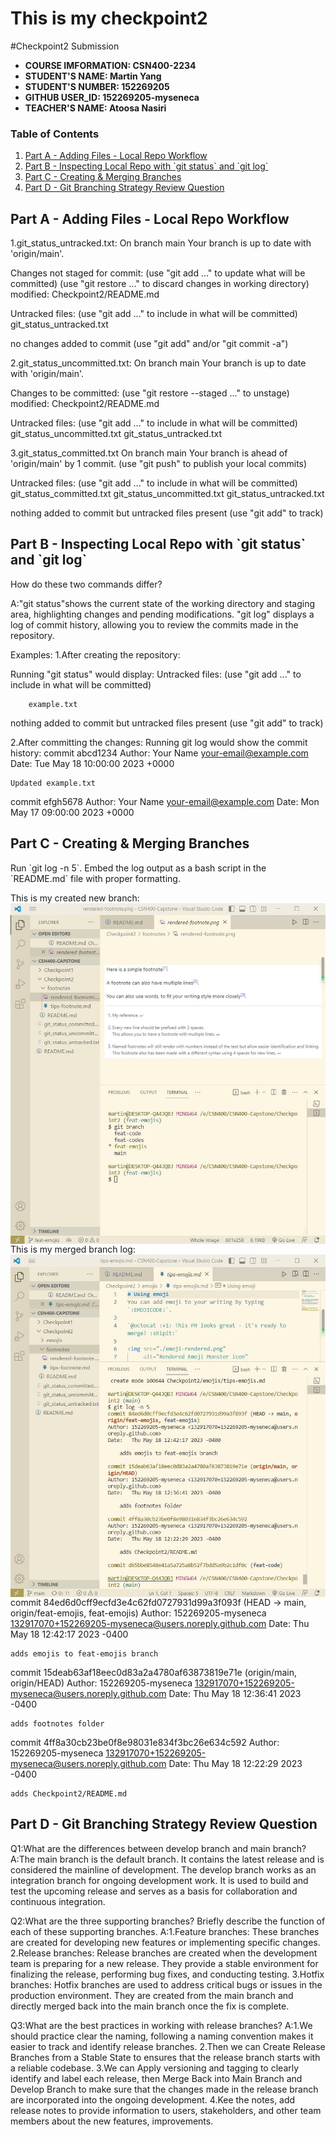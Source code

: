 # This is my checkpoint2

#Checkpoint2 Submission

- **COURSE IMFORMATION: CSN400-2234**
- **STUDENT'S NAME: Martin Yang**
- **STUDENT'S NUMBER: 152269205**
- **GITHUB USER_ID: 152269205-myseneca**
- **TEACHER'S NAME: Atoosa Nasiri**

### Table of Contents
1. [Part A - Adding Files - Local Repo Workflow](#part-a---adding-files---local-repo-workflow)
2. [Part B - Inspecting Local Repo with \`git status\` and \`git log\`](#part-b---inspecting-local-repo-with-git-status-and-git-log)
3. [Part C - Creating & Merging Branches](#part-c---creating--merging-branches)
4. [Part D - Git Branching Strategy Review Question](#part-d---git-branching-strategy-review-question)

## Part A - Adding Files - Local Repo Workflow
1.git_status_untracked.txt:
On branch main
Your branch is up to date with 'origin/main'.

Changes not staged for commit:
  (use "git add <file>..." to update what will be committed)
  (use "git restore <file>..." to discard changes in working directory)
	modified:   Checkpoint2/README.md

Untracked files:
  (use "git add <file>..." to include in what will be committed)
	git_status_untracked.txt

no changes added to commit (use "git add" and/or "git commit -a")

2.git_status_uncommitted.txt:
On branch main
Your branch is up to date with 'origin/main'.

Changes to be committed:
  (use "git restore --staged <file>..." to unstage)
	modified:   Checkpoint2/README.md

Untracked files:
  (use "git add <file>..." to include in what will be committed)
	git_status_uncommitted.txt
	git_status_untracked.txt

3.git_status_committed.txt
On branch main
Your branch is ahead of 'origin/main' by 1 commit.
  (use "git push" to publish your local commits)

Untracked files:
  (use "git add <file>..." to include in what will be committed)
	git_status_committed.txt
	git_status_uncommitted.txt
	git_status_untracked.txt

nothing added to commit but untracked files present (use "git add" to track)



## Part B - Inspecting Local Repo with \`git status\` and \`git log\`
How do these two commands differ?

A:"git status"shows the current state of the working directory and staging area, highlighting changes and pending modifications.
"git log" displays a log of commit history, allowing you to review the commits made in the repository.

Examples:
1.After creating the repository:

Running "git status" would display:
Untracked files:
  (use "git add <file>..." to include in what will be committed)

        example.txt

nothing added to commit but untracked files present (use "git add" to track)

2.After committing the changes:
Running git log would show the commit history:
commit abcd1234
Author: Your Name <your-email@example.com>
Date:   Tue May 18 10:00:00 2023 +0000

    Updated example.txt

commit efgh5678
Author: Your Name <your-email@example.com>
Date:   Mon May 17 09:00:00 2023 +0000



## Part C - Creating & Merging Branches
Run \`git log -n 5\`. Embed the log output as a bash script in the \`README.md\` file with proper formatting.

This is my created new branch:
<img src="./new-footnotes branch.jpg"
     alt=" my created new branch"
     style="float: left; margin-right: 10px;" />

This is my merged branch log:
<img src="./merge-log.jpg"
     alt=" my merged branch log"
     style="float: left; margin-right: 10px;" />


commit 84ed6d0cff9ecfd3e4c62fd0727931d99a3f093f (HEAD -> 
main, origin/feat-emojis, feat-emojis)
Author: 152269205-myseneca <132917070+152269205-myseneca@users.noreply.github.com>
Date:   Thu May 18 12:42:17 2023 -0400

    adds emojis to feat-emojis branch

commit 15deab63af18eec0d83a2a4780af63873819e71e (origin/main, origin/HEAD)
Author: 152269205-myseneca <132917070+152269205-myseneca@users.noreply.github.com>
Date:   Thu May 18 12:36:41 2023 -0400

    adds footnotes folder

commit 4ff8a30cb23be0f8e98031e834f3bc26e634c592
Author: 152269205-myseneca <132917070+152269205-myseneca@users.noreply.github.com>
Date:   Thu May 18 12:22:29 2023 -0400

    adds Checkpoint2/README.md

## Part D - Git Branching Strategy Review Question

Q1:What are the differences between develop branch and main branch?
A:The main branch is the default branch. It contains the latest release and is considered the mainline of development.
The develop branch works as an integration branch for ongoing development work. It is used to build and test the upcoming release and serves as a basis for collaboration and continuous integration.

Q2:What are the three supporting branches? Briefly describe the function of each of these supporting branches.
A:1.Feature branches: These branches are created for developing new features or implementing specific changes. 
  2.Release branches: Release branches are created when the development team is preparing for a new release. They provide a stable environment for finalizing the release, performing bug fixes, and conducting testing. 
  3.Hotfix branches: Hotfix branches are used to address critical bugs or issues in the production environment. They are created from the main branch and directly merged back into the main branch once the fix is complete. 

  Q3:What are the best practices in working with release branches?
  A:1.We should practice clear the naming, following a naming convention makes it easier to track and identify release branches.
    2.Then we can Create Release Branches from a Stable State to ensures that the release branch starts with a reliable codebase.
    3.We can Apply versioning and tagging to clearly identify and label each release, then Merge Back into Main Branch and Develop Branch to make sure that the changes made in the release branch are incorporated into the ongoing development.
    4.Kee the notes, add release notes to provide information to users, stakeholders, and other team members about the new features, improvements.
